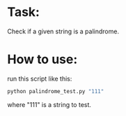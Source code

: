 # Task:
Check if a given string is a palindrome.

# How to use:
run this script like this:
```bash
python palindrome_test.py "111"
```
where "111" is a string to test.
